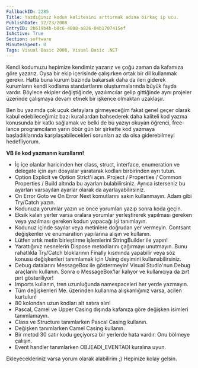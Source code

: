 ```yaml
---
FallbackID: 2285
Title: Yazdığınız kodun kalitesini arttırmak adına birkaç ip ucu.
PublishDate: 12/23/2008
EntryID: 2b619b4b-b0c6-4808-a826-04b1707415ef
IsActive: True
Section: software
MinutesSpent: 0
Tags: Visual Basic 2008, Visual Basic .NET
---
```

Kendi kodumuzu hepimize kendimiz yazarız ve çoğu zaman da kafamıza göre
yazarız. Oysa bir ekip içerisinde çalışırken ortak bir dil kullanmak
gerekir. Hatta buna kurum bazında bakarsak daha da ileri giderek
kurumların kendi kodlama standartlarını oluşturmalarında büyük fayda
vardır. Böylece ekipler değiştiğinde, yazılımcılar gelip gittiğinde aynı
projeler üzerinde çalışmaya devam etmek bir işkence olmaktan uzaklaşır.

Ben bu yazımda çok uçuk detaylara girmeyeceğim fakat genel geçer olarak
kabul edebileceğimiz bazı kurallardan bahsederek daha kaliteli kod yazma
konusunda bir katkı sağlamak ve belki de bu yazıyı okuyan öğrenci,
free-lance programcıların yarın öbür gün bir şirkette kod yazmaya
başladıklarında karşılaşabilecekleri sorunları az da olsa giderebilmeyi
hedefliyorum.

**VB ile kod yazmanın kuralların!**

-   İç içe olanlar haricinden her class, struct, interface, enumeration
    ve delegate için ayrı dosyalar yaratarak kodları birbirinden ayrı
    tutun.
-   Option Explicit ve Option Strict'i açın. Project / Properties /
    Common Properties / Build altında bu ayarları bulabilirsiniz. Ayrıca
    isterseniz bu ayarları varsayılan ayarlar olarak da
    ayarlayabilirsiniz.
-   On Error Goto ve On Error Next komutlarını sakın kullanmayın. Adam
    gibi Try/Catch yazın.
-   Kodunuza yorumlar yazın ve önce yorumları yazıp sonra koda geçin.
-   Eksik kalan yerler varsa oralara yorumlar yerleştirerek yapılması
    gereken veya yazılması gereken kodun yapacağı işi tanımlayın.
-   Kodunuz içinde sayılar veya metinlere doğrudan yer vermeyin.
    Contsant değişkenler ve enumaration yapılarına alışın ve kullanın.
-   Lütfen artık metin birleştirme işlemlerini StringBuilder ile yapın!
-   Yarattığınız nesnelerin Dispose metodlarını çağırmayı unutmayın.
    Bunu rahatlıkla Try/Catch bloklarının Finally kısmında yapabilir
    veya söz konusu değişkenleri tanımlamak için Using deyimini
    kullanabilirsiniz.
-   Debug datalarını MessageBox ile göstermeyin! Visual Studio'nun Debug
    araçlarını kullanın. Sonra o MessageBox'lar kalıyor ve kullanıcıya
    da zırt pırt gösteriliyor!
-   Imports kullanın, tren uzunluğunda namespaceleri her yerde yazmayın.
-   Tüm değişkenleri Me. üzerinden kullanma alışkanlığınız varsa, acilen
    kurtulun!
-   80 kolondan uzun kodları alt satıra alın!
-   Pascal, Camel ve Upper Casing dışında kafanıza göre değişken
    isimleri tanımlamayın.
-   Class ve Structure tanımlarken Pascal Casing kullanın.
-   Değişken tanımlarken Camel Casing kullanın.
-   Bir metod 30 satır kodu geçiyorsa bir yerlerde hata vardır. Onu
    bölmeye çalışın.
-   Event handler tanımlarken OBJEADI\_EVENTADI kuralına uyun.

Ekleyecekleriniz varsa yorum olarak alabilirim ;) Hepinize kolay gelsin.


